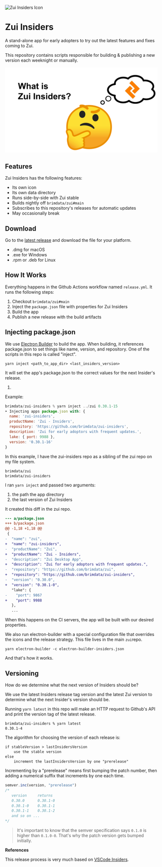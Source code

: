 
![Zui Insiders Icon](https://user-images.githubusercontent.com/3460638/176261578-f1c44c54-d97c-424e-92ea-b4f45ab70756.png)

# Zui Insiders

A stand-alone app for early adopters to try out the latest features and fixes coming to Zui. 

This repository contains scripts responsible for building & publishing a new version each weeknight or manually.

[![What is Zui Insiders?](what-is-zui-insiders.png?raw=true)](https://www.youtube.com/watch?v=I2y663n8d2A)

## Features

Zui Insiders has the following features:

* Its own icon
* Its own data directory
* Runs side-by-side with Zui stable
* Builds nightly off `brimdata/zui#main`
* Subscribes to this repository's releases for automatic updates
* May occasionally break

## Download

Go to the [latest release](https://github.com/brimdata/zui-insiders/releases) and download the file for your platform.

* .dmg for macOS
* .exe for Windows
* .rpm or .deb for Linux


## How It Works

Everything happens in the Github Actions workflow named `release.yml`. It runs the following steps:

1. Checkout  `brimdata/zui#main` 
2. Inject the `package.json` file with properties for Zui Insiders
3. Build the app
4. Publish a new release with the build artifacts

## Injecting package.json

We use [Electron Builder](https://www.electron.build/) to build the app. When building, it references package.json to set things like name, version, and repository. One of the scripts in this repo is called "inject".

````
yarn inject <path_to_app_dir> <last_insiders_version>
````

It will set the app's package.json to the correct values for the next Insider's release.

1. 

Example:

```js
brimdata/zui-insiders % yarn inject ../zui 0.30.1-15
‣ Injecting apps package.json with: {
  name: 'zui-insiders',
  productName: 'Zui - Insiders',
  repository: 'https://github.com/brimdata/zui-insiders',
  description: 'Zui for early adoptors with frequent updates.',
  lake: { port: 9988 },
  version: '0.30.1-16'
}
```

In this example, I have the zui-insiders repo as a sibling of the zui repo on my file system.

```
brimdata/zui
brimdata/zui-insiders
```

I ran `yarn inject` and passed two arguments:

1. the path the app directory
2. the last version of Zui Insiders

It created this diff in the zui repo.

```diff
--- a/package.json
+++ b/package.json
@@ -1,18 +1,18 @@
 {
-  "name": "zui",
+  "name": "zui-insiders",
-  "productName": "Zui",
+  "productName": "Zui - Insiders",
-  "description": "Zui Desktop App",
+  "description": "Zui for early adoptors with frequent updates.",
-  "repository": "https://github.com/brimdata/zui",
+  "repository": "https://github.com/brimdata/zui-insiders",
-  "version": "0.30.0",
+  "version": "0.30.1-0",
   "lake": {
-    "port": 9867
+    "port": 9988
   },
   ...
```

When this happens on the CI servers, the app will be built with our desired properties.

We also run electron-builder with a special configuration file that overrides the icons and the release strategy. This file lives in the main `zui`repo.

```
yarn electron-builder -c electron-builder-insiders.json
```

And that's how it works.

## Versioning

How do we determine what the next version of Insiders should be?

We use the latest Insiders release tag version and the latest Zui version to determine what the next Insider's version should be. 

Running `yarn latest` in this repo will make an HTTP request to Github's API and print the version tag of the latest release.

```
brimdata/zui-insiders % yarn latest
0.30.1-4
```

The algorithm for choosing the version of each release is:

```
if stableVersion > lastInsidersVersion
	use the stable version
else
	increment the lastInsidersVersion by one "prerelease"
```

Incrementing by a "prerelease" means first bumping the patch number, then adding a numerical suffix that increments by one each time.

```js
semver.inc(version, "prerelease")
/* 
   version     returns
   0.30.0      0.30.1-0
   0.30.1-0    0.30.1-1
   0.30.1-1    0.30.1-2
   and so on ...
*/
```

> It's important to know that the semver specification says  `0.1.0` is higher than `0.1.0-0`. That's why the patch version gets bumped initially.



**References**

This release process is very much based on [VSCode Insiders](https://code.visualstudio.com/insiders/).
